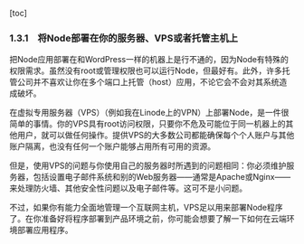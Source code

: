 [toc]

### 1.3.1　将Node部署在你的服务器、VPS或者托管主机上

把Node应用部署在和WordPress一样的机器上是行不通的，因为Node有特殊的权限需求。虽然没有root或管理权限也可以运行Node，但最好有。此外，许多托管公司并不喜欢让你在多个端口上托管（host）应用，不论它会不会对其系统造成破坏。

在虚拟专用服务器（VPS）（例如我在Linode上的VPN）上部署Node，是一件很简单的事情。你的VPS具有root访问权限，只要你不危及可能位于同一机器上的其他用户，就可以做任何操作。提供VPS的大多数公司都能确保每个个人账户与其他账户隔离，也没有任何一个账户能够占用所有可用的资源。

但是，使用VPS的问题与你使用自己的服务器时所遇到的问题相同：你必须维护服务器，包括设置电子邮件系统和别的Web服务器——通常是Apache或Nginx——来处理防火墙、其他安全性问题以及电子邮件等。这可不是小问题。

不过，如果你有能力全面地管理一个互联网主机，VPS足以用来部署Node程序了。在你准备好将程序部署到产品环境之前，你可能会想要了解一下如何在云端环境部署应用程序。

